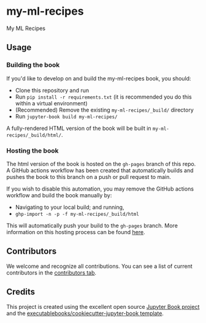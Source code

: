 # my-ml-recipes

My ML Recipes

## Usage

### Building the book

If you'd like to develop on and build the my-ml-recipes book, you should:

- Clone this repository and run
- Run `pip install -r requirements.txt` (it is recommended you do this within a virtual environment)
- (Recommended) Remove the existing `my-ml-recipes/_build/` directory
- Run `jupyter-book build my-ml-recipes/`

A fully-rendered HTML version of the book will be built in `my-ml-recipes/_build/html/`.

### Hosting the book

The html version of the book is hosted on the `gh-pages` branch of this repo. A GitHub actions workflow has been created that automatically builds and pushes the book to this branch on a push or pull request to main.

If you wish to disable this automation, you may remove the GitHub actions workflow and build the book manually by:

- Navigating to your local build; and running,
- `ghp-import -n -p -f my-ml-recipes/_build/html`

This will automatically push your build to the `gh-pages` branch. More information on this hosting process can be found [here](https://jupyterbook.org/publish/gh-pages.html#manually-host-your-book-with-github-pages).

## Contributors

We welcome and recognize all contributions. You can see a list of current contributors in the [contributors tab](https://github.com/somnathrakshit/my_ml_recipes/graphs/contributors).

## Credits

This project is created using the excellent open source [Jupyter Book project](https://jupyterbook.org/) and the [executablebooks/cookiecutter-jupyter-book template](https://github.com/executablebooks/cookiecutter-jupyter-book).
